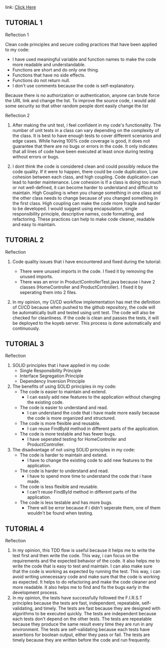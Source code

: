 link: [Click Here](https://tutorial-adpro-kingonyxx.koyeb.app/)

TUTORIAL 1
---
Reflection 1

Clean code principles and secure coding practices that have been applied to my code:
- I have used meaningful variable and function names to make the code more readable and understandable.
- Functions are short and do only one thing.
- Functions that have no side effects.
- Functions do not return null.
- I don't use comments because the code is self-explanatory.

Because there is no authorization or authentication, anyone can brute force the URL link and change the list. To improve the source code, i would add some security so that other random people dont easily change the list

Reflection 2

1. After making the unit test, i feel confident in my code's functionality. The number of unit tests in a class can vary depending on the complexity of the class. It is best to have enough tests to cover different scenarios and edge cases. While having 100% code coverage is good, it does not guarantee that there are no bugs or errors in the code. It only indicates that all lines of code have been executed at least once during testing without errors or bugs.

2. I dont think the code is considered clean and could possibly reduce the code quality. If it were to happen, there could be code duplication, Low cohesion between each class, and high coupling. Code duplication can lead to harder maintenance. Low cohesion is If a class is doing too much or not well-defined, it can become harder to understand and difficult to maintain. High Coupling is when you change something in one class and the other class needs to change because of you changed something in the first class. High coupling can make the code more fragile and harder to be developed. I would suggest using encapsulation, single responsibility principle, descriptive names, code formatting, and refactoring. These practices can help to make code cleaner, readable and easy to maintain.

TUTORIAL 2
---
Reflection 
1. Code quality issues that i have encountered and fixed during the tutorial:
    - There were unused imports in the code. I fixed it by removing the unused imports.
    - There was an error in ProductControllerTest.java because i have 2 classes (HomeController and ProductController). I fixed it by seperating them into 2 files.

2. In my opinion, my CI/CD workflow implementation has met the definition of CI/CD because when pushed to the github repository, the code will be automatically built and tested using unit test. The code will also be checked for cleanliness. If the code is clean and passes the tests, it will be deployed to the koyeb server. This process is done automatically and continuously.

TUTORIAL 3
---
Reflection
1. SOLID principles that i have applied in my code:
    - Single Responsibility Principle
    - Interface Segregation Principle
    - Dependency Inversion Principle
2. The benefits of using SOLID principles in my code:
    - The code is easier to maintain and extend.
        * I can easily add new features to the application without changing the existing code.
    - The code is easier to understand and read.
        * I can understand the code that i have made more easily because the code is more organized and structured.
    - The code is more flexible and reusable.
        * I can reuse FindById method in different parts of the application.
    - The code is more testable and has fewer bugs.
        * I have seperated testing for HomeController and ProductController.
3. The disadvantage of not using SOLID principles in my code:
    - The code is harder to maintain and extend.
        * I have to change the existing code to add new features to the application.
    - The code is harder to understand and read.
        * I have to spend more time to understand the code that i have made.
    - The code is less flexible and reusable.
        * I can't reuse FindById method in different parts of the application.
    - The code is less testable and has more bugs.
        * There will be error because if i didn't seperate them, one of them wouldn't be found when testing.

TUTORIAL 4
---
Reflection
1. In my opinion, this TDD flow is useful because it helps me to write the test first and then write the code. This way, i can focus on the requirements and the expected behavior of the code. It also helps me to write the code that is easy to test and maintain. I can also make sure that the code is working as expected by running the test. This way, i can avoid writing unnecessary code and make sure that the code is working as expected. It helps to do refactoring and make the code cleaner and more readable. It also helps me to find and fix the bugs early in the development process.
2. In my opinion, the tests have successfully followed the F.I.R.S.T principles because the tests are fast, independent, repeatable, self-validating, and timely. The tests are fast because they are designed with algorithms to be executed quickly. The tests are independent because each tests don't depend on the other tests. The tests are repeatable because they produce the same result every time they are run in any environment. The tests are self-validating because each tests have assertions for boolean output, either they pass or fail. The tests are timely because they are written before the code and run frequently.